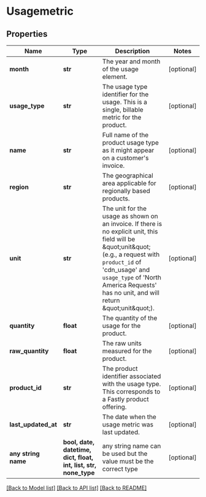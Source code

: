 # Usagemetric


## Properties
Name | Type | Description | Notes
------------ | ------------- | ------------- | -------------
**month** | **str** | The year and month of the usage element. | [optional] 
**usage_type** | **str** | The usage type identifier for the usage. This is a single, billable metric for the product. | [optional] 
**name** | **str** | Full name of the product usage type as it might appear on a customer&#39;s invoice. | [optional] 
**region** | **str** | The geographical area applicable for regionally based products. | [optional] 
**unit** | **str** | The unit for the usage as shown on an invoice. If there is no explicit unit, this field will be \&quot;unit\&quot; (e.g., a request with `product_id` of &#39;cdn_usage&#39; and `usage_type` of &#39;North America Requests&#39; has no unit, and will return \&quot;unit\&quot;). | [optional] 
**quantity** | **float** | The quantity of the usage for the product. | [optional] 
**raw_quantity** | **float** | The raw units measured for the product. | [optional] 
**product_id** | **str** | The product identifier associated with the usage type. This corresponds to a Fastly product offering. | [optional] 
**last_updated_at** | **str** | The date when the usage metric was last updated. | [optional] 
**any string name** | **bool, date, datetime, dict, float, int, list, str, none_type** | any string name can be used but the value must be the correct type | [optional]

[[Back to Model list]](../README.md#documentation-for-models) [[Back to API list]](../README.md#documentation-for-api-endpoints) [[Back to README]](../README.md)


